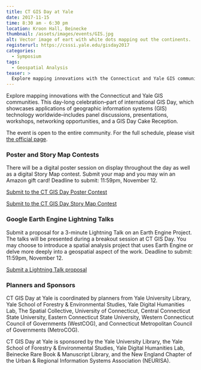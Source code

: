 ```yaml
---
title: CT GIS Day at Yale
date: 2017-11-15
time: 8:30 am - 6:30 pm
location: Kroon Hall, Beinecke
thumbnail: /assets/images/events/GIS.jpg
alt: Vector image of eart with white dots mapping out the continents.
registerurl: https://csssi.yale.edu/gisday2017
categories:
  - Symposium
tags:
  - Geospatial Analysis
teaser: >
  Explore mapping innovations with the Connecticut and Yale GIS communities.
---
```

Explore mapping innovations with the Connecticut and Yale GIS communities. This day-long celebration–part of international GIS Day, which showcases applications of geographic information systems (GIS) technology worldwide–includes panel discussions, presentations, workshops, networking opportunities, and a GIS Day Cake Reception.

The event is open to the entire community. For the full schedule, please visit <a href='https://csssi.yale.edu/gisday2017' target='_blank'>the official page</a>.

### Poster and Story Map Contests
There will be a digital poster session on display throughout the day as well as a digital Story Map contest. Submit your map and you may win an Amazon gift card! Deadline to submit: 11:59pm, November 12.

<a href='https://docs.google.com/forms/d/e/1FAIpQLSdWMBraV7VEy7lledSvHw1sts7HMRPFmPfaStdzYJ_EarutRg/viewform' target='_blank'>Submit to the CT GIS Day Poster Contest</a>

<a href='https://docs.google.com/forms/d/e/1FAIpQLSf5fSIyfhDeWqq4p3Z-VAmPJHAVaGHIv9nXCusHWeWvlyJNMw/viewform?c=0&w=1' target='_blank'>Submit to the CT GIS Day Story Map Contest</a>

### Google Earth Engine Lightning Talks
Submit a proposal for a 3-minute Lightning Talk on an Earth Engine Project. The talks will be presented during a breakout session at CT GIS Day. You may choose to introduce a spatial analysis project that uses Earth Engine or delve more deeply into a geospatial aspect of the work. Deadline to submit: 11:59pm, November 12.

<a href='https://docs.google.com/forms/d/e/1FAIpQLSdyFiW1Mkp7jgmNE-0wWUNE9WewSnvigwV4Beu06r_NBN2exw/viewform' target='_blank'>Submit a Lightning Talk proposal</a>

### Planners and Sponsors
CT GIS Day at Yale is coordinated by planners from Yale University Library, Yale School of Forestry & Environmental Studies, Yale Digital Humanities Lab, The Spatial Collective, University of Connecticut, Central Connecticut State University, Eastern Connecticut State University, Western Connecticut Council of Governments (WestCOG), and Connecticut Metropolitan Council of Governments (MetroCOG).

CT GIS Day at Yale is sponsored by the Yale University Library, the Yale School of Forestry & Environmental Studies, Yale Digital Humanities Lab, Beinecke Rare Book & Manuscript Library, and the New England Chapter of the Urban & Regional Information Systems Association (NEURISA).
